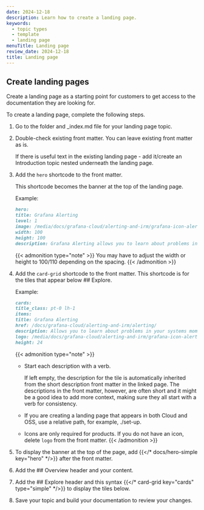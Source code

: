 ```yaml
---
date: 2024-12-18
description: Learn how to create a landing page.
keywords:
  - topic types
  - template
  - landing page
menuTitle: Landing page
review_date: 2024-12-18
title: Landing page
---
```


<!-- vale Grafana.Gerunds = NO -->

<!-- vale GGrafana.Gerunds = YES -->




## Create landing pages

Create a landing page as a starting point for customers to get access to the documentation they are looking for.

To create a landing page, complete the following steps.

1. Go to the folder and \_index.md file for your landing page topic.
1. Double-check existing front matter. You can leave existing front matter as is.

   If there is useful text in the existing landing page - add it/create an Introduction topic nested underneath the landing page.

1. Add the `hero` shortcode to the front matter.

   This shortcode becomes the banner at the top of the landing page.

   Example:

   ```markdown
   hero:
   title: Grafana Alerting
   level: 1
   image: /media/docs/grafana-cloud/alerting-and-irm/grafana-icon-alerting.svg
   width: 100
   height: 100
   description: Grafana Alerting allows you to learn about problems in your systems moments after they occur.
   ```

   {{< admonition type="note" >}}
   You may have to adjust the width or height to 100/110 depending on the spacing.
   {{< /admonition >}}

1. Add the `card-grid` shortcode to the front matter. This shortcode is for the tiles that appear below ## Explore.

   Example:

   ```markdown
   cards:
   title_class: pt-0 lh-1
   items:
   title: Grafana Alerting
   href: /docs/grafana-cloud/alerting-and-irm/alerting/
   description: Allows you to learn about problems in your systems moments after they occur. Monitor your incoming metrics data or log entries and set up your Alerting system to watch for specific events or circumstances and then send notifications when those things are found.
   logo: /media/docs/grafana-cloud/alerting-and-irm/grafana-icon-alerting.svg
   height: 24
   ```
   {{< admonition type="note" >}}

    - Start each description with a verb.

      If left empty, the description for the tile is automatically inherited from the short description front matter in the linked page. The descriptions in the front matter, however, are often short and it might be a good idea to add more context, making sure they all start with a verb for consistency.

    - If you are creating a landing page that appears in both Cloud and OSS, use a relative path, for example, ./set-up.

    - Icons are only required for products. If you do not have an icon, delete `logo` from the front matter.
   {{< /admonition >}}

1. To display the banner at the top of the page, add {{</* docs/hero-simple key="hero" */>}} after the front matter.
1. Add the ## Overview header and your content.
1. Add the ## Explore header and this syntax {{</* card-grid key="cards" type="simple" */>}} to display the tiles below.
1. Save your topic and build your documentation to review your changes.
